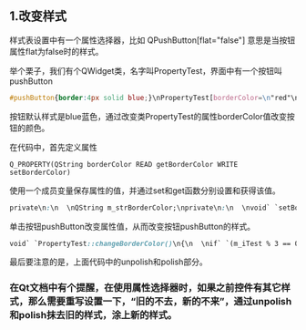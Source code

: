 ## 1.改变样式

样式表设置中有一个属性选择器，比如 QPushButton[flat="false"] 意思是当按钮属性flat为false时的样式。

举个栗子，我们有个QWidget类，名字叫PropertyTest，界面中有一个按钮叫pushButton

```css
#pushButton{border:4px solid blue;}\nPropertyTest[borderColor=\n"red"\n] #pushButton{border:4px solid red;}PropertyTest[borderColor=\n"green"\n] #pushButton{border:4px solid green;}\nPropertyTest[borderColor=\n"blue"\n] #pushButton{border:4px solid blue;}
```

按钮默认样式是blue蓝色，通过改变类PropertyTest的属性borderColor值改变按钮的颜色。

在代码中，首先定义属性

```
Q_PROPERTY(QString borderColor READ getBorderColor WRITE setBorderColor)
```

使用一个成员变量保存属性的值，并通过set和get函数分别设置和获得该值。

```css
private\n:\n  \nQString m_strBorderColor;\nprivate\n:\n  \nvoid` `setBorderColor(\nconst` `QString &strBorderColor){ m_strBorderColor = strBorderColor; }\n  \nQString getBorderColor(){ \nreturn` `m_strBorderColor; }
```

单击按钮pushButton改变属性值，从而改变按钮pushButton的样式。

```css
void` `PropertyTest::changeBorderColor()\n{\n  \nif` `(m_iTest % 3 == 0)\n  \n{\n    \nsetBorderColor(\n"red"\n);\n  \n}\n  \nelse` `if` `(m_iTest % 3 == 1)\n  \n{\n    \nsetBorderColor(\n"green"\n);\n  \n}\n  \nelse\n  \n{\n    \nsetBorderColor(\n"blue"\n);\n  \n}\n  \nstyle()->unpolish(ui.pushButton_3);\n  \nstyle()->polish(ui.pushButton_3);\n  \nupdate();\n  \nm_iTest++;\n}
```

最后要注意的是，上面代码中的unpolish和polish部分。

### 在Qt文档中有个提醒，在使用属性选择器时，如果之前控件有其它样式，那么需要重写设置一下，“旧的不去，新的不来”，通过unpolish和polish抹去旧的样式，涂上新的样式。